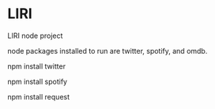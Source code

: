 # LIRI
LIRI node project

node packages installed to run are twitter, spotify, and omdb.

npm install twitter

npm install spotify

npm install request